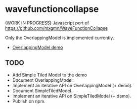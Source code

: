 # wavefunctioncollapse

(WORK IN PROGRESS) Javascript port of https://github.com/mxgmn/WaveFunctionCollapse

Only the OverlappingModel is implemented currently.

- [OverlappingModel demo](http://www.kchapelier.com/wfc-example)

## TODO

- Add Simple Tiled Model to the demo
- Document OverlappingModel.
- Implement an iterative API on OverlappingModel (+ demo).
- Document SimpleTiledModel.
- Implement an iterative API on SimpleTiledModel (+ demo).
- Publish on npm.
